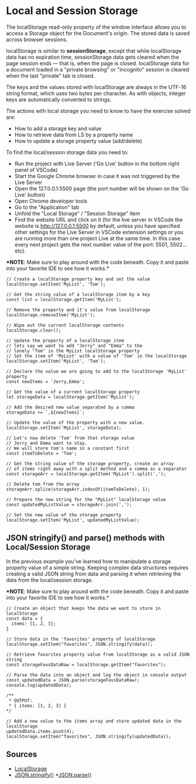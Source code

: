 # Local and Session Storage

The localStorage read-only property of the window interface allows you to access a Storage object for the Document's origin. The stored data is saved across browser sessions.

localStorage is similar to **sessionStorage**, except that while localStorage data has no expiration time, sessionStorage data gets cleared when the page session ends — that is, when the page is closed. localStorage data for a document loaded in a "private browsing" or "incognito" session is cleared when the last "private" tab is closed.

The keys and the values stored with localStorage are always in the UTF-16 string format, which uses two bytes per character. As with objects, integer keys are automatically converted to strings.

The actions with local storage you need to know to have the exercise solved are:

- How to add a storage key and value
- How to retrieve data from LS by a property name
- How to update a storage property value (add/delete)

To find the local/session storage data you need to:

- Run the project with Live Server ('Go Live' button in the bottom right panel of VSCode)
- Start the Google Chrome browser in case it was not triggered by the Live Server
- Open the 127.0.0.1:5500 page (the port number will be shown on the 'Go Live' button)
- Open Chrome developer tools
- Go to the "Application" tab
- Unfold the "Local Storage" / "Session Storage" item
- Find the website URL and click on it (for the live server in VSCode the website is http://127.0.0.1:5500 by default, unless you have specified other settings for the Live Server in VSCode extension settings or you are running more than one project Live at the same time. In this case every next project gets the next number value of the port: 5501, 5502... etc).

**\*NOTE**: Make sure to play around with the code beneath. Copy it and paste into your favorite IDE to see how it works.\*

```JS
// Create a localStorage property key and set the value
localStorage.setItem('MyList', 'Tom');

// Get the string value of a localStorage item by a key
const list = localStorage.getItem('MyList');

// Remove the property and it's value from localStorage
localStorage.removeItem('MyList');

// Wipe out the current localStorage contents
localStorage.clear();

// Update the property of a localStorage item
// lets say we want to add "Jerry" and "Emma" to the
// lonely "Tom" in the MyList localStorage property
// Set the item of 'MyList' with a value of 'Tom' in the localStorage
localStorage.setItem('MyList', 'Tom');

// Declare the value we are going to add to the localStorage 'MyList' property
const newItems = 'Jerry,Emma';

// Get the value of a current localStorage property
let storageData = localStorage.getItem('MyList');

// Add the desired new value separated by a comma
storageData += `,${newItems}`;

// Update the value of the property with a new value.
localStorage.setItem('MyList', storageData);

// Let's now delete 'Tom' from that storage value
// Jerry and Emma want to stay.
// We will store tom's name in a constant first
const itemToDelete = 'Tom';

// Get the string value of the storage property, create an array
// of items right away with a split method and a comma as a separator
const storageArr = localStorage.getItem('MyList').split(',');

// Delete tom from the array
storageArr.splice(storageArr.indexOf(itemToDelete), 1);

// Prepare the new string for the "MyList" localStorage value
const updatedMyListValue = storageArr.join(',');

// Set the new value of the storage property
localStorage.setItem('MyList', updatedMyListValue);
```

## JSON stringify() and parse() methods with Local/Session Storage

In the previous example you've learned how to manipulate a storage property value of a simple string. Keeping complex data structures requires creating a valid JSON string from data and parsing it when retrieving the data from the local/session storage.

**\*NOTE**: Make sure to play around with the code beneath. Copy it and paste into your favorite IDE to see how it works.\*

```JS
// Create an object that keeps the data we want to store in localStorage
const data = {
  items: [1, 2, 3];
}

// Store data in the 'favorites' property of localStorage
localStorage.setItem("favorites", JSON.stringify(data));

// Retrieve favorites property value from localStorage as a valid JSON string
const storageFavsDataRaw = localStorage.getItem("favorites");

// Parse the data into an object and log the object in console output
const updatedData = JSON.parse(storageFavsDataRaw);
console.log(updatedData);

/**
 * OUTPUT:
 * { items: [1, 2, 3] }
*/

// Add a new value to the items array and store updated data in the localStorage
updatedData.items.push(4);
localStorage.setItem("favorites", JSON.stringify(updatedData));
```

## Sources

- [LocalStorage](https://developer.mozilla.org/en-US/docs/Web/API/Window/localStorage)
- [JSON.stringify()](https://developer.mozilla.org/en-US/docs/Web/JavaScript/Reference/Global_Objects/JSON/stringify) \*[JSON.parse()](https://developer.mozilla.org/en-US/docs/Web/JavaScript/Reference/Global_Objects/JSON/parse)
